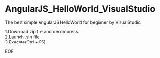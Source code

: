 # AngularJS_HelloWorld_VisualStudio
The best simple AngularJS HelloWorld for beginner by VisualStudio.

1.Download zip file and decompress. <br/>
2.Launch .sln file. <br/>
3.Execute(Ctrl + F5)<br/>

EOF
